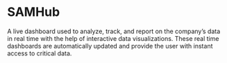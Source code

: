 # SAMHub


A live dashboard used to analyze, track, and report on the company’s data in real time with the help of interactive data visualizations. These real time dashboards are automatically updated and provide the user with instant access to critical data. 